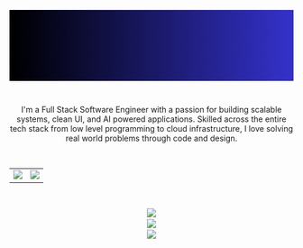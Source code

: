 [![MasterHead](banner.gif)](https://redowanahmed.com)

#

<p align="center">
  I'm a Full Stack Software Engineer with a passion for building scalable systems, clean UI, and AI powered applications. Skilled across the entire tech stack from low level programming to cloud infrastructure, I love solving real world problems through code and design.
</p>

<br>

<div align="center">
  <table>
    <tr>
      <td>
        <img src="https://github-readme-streak-stats.herokuapp.com/?user=RedowXn&theme=github-dark&hide_border=true" width="430" />
      </td>
      <td>
        <img src="https://github-readme-stats.vercel.app/api?username=RedowXn&show_icons=true&theme=github_dark&hide_border=true&locale=en" width="430" />
      </td>
    </tr>
  </table>
</div>

<br>

<p align="center">
  <a href="#"><img src="https://skillicons.dev/icons?i=cpp,py,ts,js,go,rust,bash,react,nextjs,tailwind,nodejs,nestjs" /></a><br>
  <a href="#"><img src="https://skillicons.dev/icons?i=express,django,fastapi,postgres,mysql,mongodb,redis,docker,kubernetes,terraform,githubactions,nginx" /></a><br>
  <a href="#"><img src="https://skillicons.dev/icons?i=cloudflare,aws,git,github,vscode,neovim,figma,postman,jest,cypress,pytorch,tensorflow" /></a>
</p>
